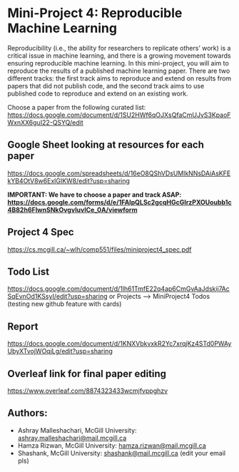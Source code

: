 

# Mini-Project 4: Reproducible Machine Learning

Reproducibility (i.e., the ability for researchers to replicate others’ work) is a critical issue in machine learning, and there is a growing movement towards ensuring reproducible machine learning. In this mini-project, you will aim to reproduce the results of a published machine learning paper. There are two different tracks: the first track aims to reproduce and extend on results from papers that did not publish code, and the second track aims to use published code to reproduce and extend on an existing work.

Choose a paper from the following curated list: https://docs.google.com/document/d/1SU2HWf6qOJXsQfaCmUJvS3KpaoFWxnXX6guI22-QSYQ/edit

## Google Sheet looking at resources for each paper
https://docs.google.com/spreadsheets/d/16eO8QShVDsUMlkNNsDAiAsKFEkYB4OtV8w6ExlGIKW8/edit?usp=sharing

**IMPORTANT: We have to choose a paper and track ASAP: https://docs.google.com/forms/d/e/1FAIpQLSc2gcqHGcGIrzPXOUoubb1c4B82h6FIwnSNkOvgvIuvlCe_0A/viewform**


## Project 4 Spec
https://cs.mcgill.ca/~wlh/comp551/files/miniproject4_spec.pdf

## Todo List
https://docs.google.com/document/d/1lh61TmfE22q4ap6CmGvAaJdskij7AcSqEvnOd1KSsyI/edit?usp=sharing
or Projects --> MiniProject4 Todos (testing new github feature with cards)

## Report 
https://docs.google.com/document/d/1KNXVbkvxkR2Yc7xrqjKz4STd0PWAyUbyXTvojWOqjLg/edit?usp=sharing

## Overleaf link for final paper editing
https://www.overleaf.com/8874323433wcmjfvppghzv


## Authors:
- Ashray Malleshachari, McGill University: [ashray.malleshachari@mail.mcgill.ca](mailto:ashray.malleshachari@mail.mcgill.ca)
- Hamza Rizwan, McGill University: [hamza.rizwan@mail.mcgill.ca](mailto:hamza.rizwan@mail.mcgill.ca)
- Shashank, McGill University: [shashank@mail.mcgill.ca](mailto:shashank@mail.mcgill.ca) (edit your email pls)
